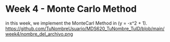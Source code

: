 # Week 4 - Monte Carlo Method
in this week, we implement the MonteCarl Method in (y = -x^2 + 1).
[https://github.com/TuNombreUsuario/MDS620_TuNombre_TuID/blob/main/week4/nombre_del_archivo.png
](https://github.com/dsvegari/MDS620_TuNombre_TuID/blob/main/Screenshot%202024-08-27%20211421.png)
